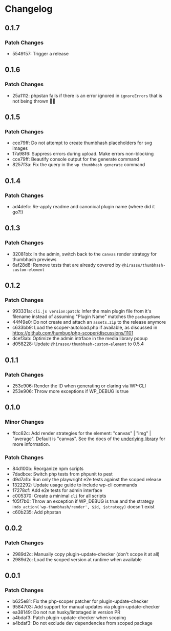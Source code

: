 # Changelog

## 0.1.7

### Patch Changes

- 5549157: Trigger a release

## 0.1.6

### Patch Changes

- 25a1112: phpstan fails if there is an error ignored in `ignoreErrors` that is not being thrown 🤦‍😆

## 0.1.5

### Patch Changes

- cce79ff: Do not attempt to create thumbhash placeholders for svg images
- 17a98f6: Suppress errors during upload. Make errors non-blocking
- cce79ff: Beautify console output for the generate command
- 8257f3a: Fix the query in the `wp thumbhash generate` command

## 0.1.4

### Patch Changes

- ad4defc: Re-apply readme and canonical plugin name (where did it go?!)

## 0.1.3

### Patch Changes

- 32081bb: In the admin, switch back to the `canvas` render strategy for thumbhash previews
- 6af28d8: Remove tests that are already covered by `@hirasso/thumbhash-custom-element`

## 0.1.2

### Patch Changes

- 993331a: `cli.js version:patch`: Infer the main plugin file from it's filename instead of assuming "Plugin Name" matches the `packageName`
- 44f49e0: Do not create and attach an `assets.zip` to the release anymore
- c633bb9: Load the scoper-autoload.php if available, as discussed in https://github.com/humbug/php-scoper/discussions/1101
- dcef3ab: Optimize the admin intrface in the media library popup
- d058228: Update `@hirasso/thumbhash-custom-element` to 0.5.4

## 0.1.1

### Patch Changes

- 253e906: Render the ID when generating or claring via WP-CLI
- 253e906: Throw more exceptions if WP_DEBUG is true

## 0.1.0

### Minor Changes

- ffcc62c: Add render strategies for the <thumb-hash> element: "canvas" | "img" | "average". Default is "canvas". See the docs of the [underlying library](https://github.com/hirasso/thumbhash-custom-element?tab=readme-ov-file#strategies) for more information.

### Patch Changes

- 84d100b: Reorganize npm scripts
- 7dadbce: Switch php tests from phpunit to pest
- d9d7a1b: Run only the playwright e2e tests against the scoped release
- 1322292: Update usage guide to include wp-cli commands
- 17278cf: Add e2e tests for admin interface
- c005370: Create a minimal `cli` for all scripts
- f05f7b0: Throw an exception if WP_DEBUG is true and the strategy in`do_action('wp-thumbhash/render', $id, $strategy)` doesn't exist
- c60b235: Add phpstan

## 0.0.2

### Patch Changes

- 2989d2c: Manually copy plugin-update-checker (don't scope it at all)
- 2989d2c: Load the scoped version at runtime when available

## 0.0.1

### Patch Changes

- b625e81: Fix the php-scoper patcher for plugin-update-checker
- 9584703: Add support for manual updates via plugin-update-checker
- ea38149: Do not run husky/lintstaged in version PR
- a4bdaf3: Patch plugin-update-checker when scoping
- a4bdaf3: Do not exclude dev dependencies from scoped package
